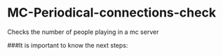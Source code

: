 # MC-Periodical-connections-check
Checks the number of people playing in a mc server

###It is important to know the next steps:
